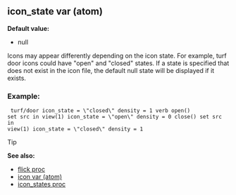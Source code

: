 ## icon_state var (atom)

**Default value:**
+   null


Icons may appear differently depending on the icon state. For
example, turf door icons could have \"open\" and \"closed\" states. If a
state is specified that does not exist in the icon file, the default
null state will be displayed if it exists.
### Example:

``` dm
 turf/door icon_state = \"closed\" density = 1 verb open()
set src in view(1) icon_state = \"open\" density = 0 close() set src in
view(1) icon_state = \"closed\" density = 1 
```


> [!TIP] 
> **See also:**
> +   [flick proc](/ref/proc/flick.md) 
> +   [icon var (atom)](/ref/atom/var/icon.md) 
> +   [icon_states proc](/ref/proc/icon_states.md) <!-- -->